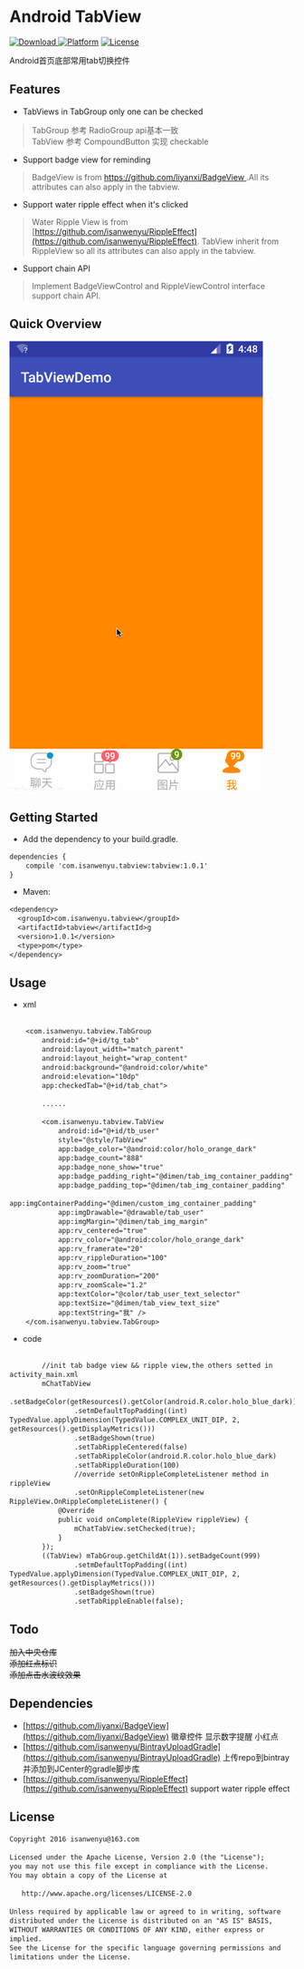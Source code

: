 # Android TabView
[ ![Download](https://api.bintray.com/packages/isanwenyu/maven/TabView/images/download.svg) ](https://bintray.com/isanwenyu/maven/TabView/_latestVersion)
[![Platform](http://img.shields.io/badge/platform-android-brightgreen.svg?style=flat)](http://developer.android.com/index.html)
[![License](https://img.shields.io/badge/license-Apache%202-blue.svg)](https://www.apache.org/licenses/LICENSE-2.0)

Android首页底部常用tab切换控件

## Features
- TabViews in TabGroup only one can be checked
> TabGroup 参考 RadioGroup api基本一致 <br>
> TabView 参考 CompoundButton 实现 checkable 

- Support badge view for reminding
> BadgeView is from [https://github.com/liyanxi/BadgeView ](https://github.com/liyanxi/BadgeView ).All its attributes can also apply in the tabview.

- Support water ripple effect when it's clicked
> Water Ripple View is from [https://github.com/isanwenyu/RippleEffect](https://github.com/isanwenyu/RippleEffect). TabView inherit from RippleView so all its attributes can also apply in the tabview.

- Support chain API 
> Implement BadgeViewControl and RippleViewControl interface support chain API.

## Quick Overview
![image](gif/tabview_demo.gif)

## Getting Started

 - Add the dependency to your build.gradle.
 
```
dependencies {
 	compile 'com.isanwenyu.tabview:tabview:1.0.1'
}
```
- Maven:

```
<dependency>
  <groupId>com.isanwenyu.tabview</groupId>
  <artifactId>tabview</artifactId>g
  <version>1.0.1</version>
  <type>pom</type>
</dependency>
```


## Usage
- xml

```

    <com.isanwenyu.tabview.TabGroup
        android:id="@+id/tg_tab"
        android:layout_width="match_parent"
        android:layout_height="wrap_content"
        android:background="@android:color/white"
        android:elevation="10dp"
        app:checkedTab="@+id/tab_chat">
        
		......

        <com.isanwenyu.tabview.TabView
            android:id="@+id/tb_user"
            style="@style/TabView"
            app:badge_color="@android:color/holo_orange_dark"
            app:badge_count="888"
            app:badge_none_show="true"
            app:badge_padding_right="@dimen/tab_img_container_padding"
            app:badge_padding_top="@dimen/tab_img_container_padding"
            app:imgContainerPadding="@dimen/custom_img_container_padding"
            app:imgDrawable="@drawable/tab_user"
            app:imgMargin="@dimen/tab_img_margin"
            app:rv_centered="true"
            app:rv_color="@android:color/holo_orange_dark"
            app:rv_framerate="20"
            app:rv_rippleDuration="100"
            app:rv_zoom="true"
            app:rv_zoomDuration="200"
            app:rv_zoomScale="1.2"
            app:textColor="@color/tab_user_text_selector"
            app:textSize="@dimen/tab_view_text_size"
            app:textString="我" />
    </com.isanwenyu.tabview.TabGroup>
```

- code

```

        //init tab badge view && ripple view,the others setted in activity_main.xml
        mChatTabView
                .setBadgeColor(getResources().getColor(android.R.color.holo_blue_dark))
                .setmDefaultTopPadding((int) TypedValue.applyDimension(TypedValue.COMPLEX_UNIT_DIP, 2, getResources().getDisplayMetrics()))
                .setBadgeShown(true)
                .setTabRippleCentered(false)
                .setTabRippleColor(android.R.color.holo_blue_dark)
                .setTabRippleDuration(100)
                //override setOnRippleCompleteListener method in rippleView
                .setOnRippleCompleteListener(new RippleView.OnRippleCompleteListener() {
            @Override
            public void onComplete(RippleView rippleView) {
                mChatTabView.setChecked(true);
            }
        });
        ((TabView) mTabGroup.getChildAt(1)).setBadgeCount(999)
                .setmDefaultTopPadding((int) TypedValue.applyDimension(TypedValue.COMPLEX_UNIT_DIP, 2, getResources().getDisplayMetrics()))
                .setBadgeShown(true)
                .setTabRippleEnable(false);
```

## Todo

 ~~加入中央仓库~~ <br>
 ~~添加红点标识~~ <br>
 ~~添加点击水波纹效果~~
 
## Dependencies
- [https://github.com/liyanxi/BadgeView](https://github.com/liyanxi/BadgeView) 徽章控件 显示数字提醒 小红点
- [https://github.com/isanwenyu/BintrayUploadGradle](https://github.com/isanwenyu/BintrayUploadGradle) 上传repo到bintray并添加到JCenter的gradle脚步库
- [https://github.com/isanwenyu/RippleEffect](https://github.com/isanwenyu/RippleEffect) support water ripple effect 

## License

    Copyright 2016 isanwenyu@163.com

    Licensed under the Apache License, Version 2.0 (the "License");
    you may not use this file except in compliance with the License.
    You may obtain a copy of the License at

       http://www.apache.org/licenses/LICENSE-2.0

    Unless required by applicable law or agreed to in writing, software
    distributed under the License is distributed on an "AS IS" BASIS,
    WITHOUT WARRANTIES OR CONDITIONS OF ANY KIND, either express or implied.
    See the License for the specific language governing permissions and
    limitations under the License.
